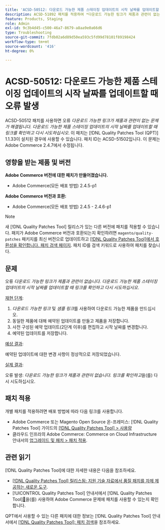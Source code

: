 ```yaml
---
title: 'ACSD-50512: 다운로드 가능한 제품 스테이징 업데이트의 시작 날짜를 업데이트할 때 오류 발생'
description: ACSD-51892 패치를 적용하여 *다운로드 가능한 링크가 제품과 관련이 없는 경우 발생하는 Adobe Commerce 성능 문제를 해결합니다.링크를 확인하고 다시 시도하십시오*. 이 오류는 다운로드 가능한 제품 스테이징 업데이트의 시작 날짜를 업데이트할 때 발생합니다.
feature: Products, Staging
role: Admin
exl-id: 9c3b4d45-c500-46a7-8679-a8aa9e0a66d6
type: Troubleshooting
source-git-commit: 7fdb02a6d89d50ea593c5fd99d78101f89198424
workflow-type: tm+mt
source-wordcount: '416'
ht-degree: 0%

---
```


# ACSD-50512: 다운로드 가능한 제품 스테이징 업데이트의 시작 날짜를 업데이트할 때 오류 발생

ACSD-50512 패치를 사용하면 오류 *다운로드 가능한 링크가 제품과 관련이 없는 문제가 해결됩니다. 다운로드 가능한 제품 스테이징 업데이트의 시작 날짜를 업데이트할 때 링크를 확인하고 다시 시도하십시오*. 이 패치는 [!DNL Quality Patches Tool (QPT)] 1.1.33이 설치된 경우에 사용할 수 있습니다. 패치 ID는 ACSD-51502입니다. 이 문제는 Adobe Commerce 2.4.7에서 수정됩니다.

## 영향을 받는 제품 및 버전

**Adobe Commerce 버전에 대한 패치가 만들어졌습니다.**

* Adobe Commerce(모든 배포 방법) 2.4.5-p1

**Adobe Commerce 버전과 호환:**

* Adobe Commerce(모든 배포 방법) 2.4.5 - 2.4.6-p1

>[!NOTE]
>
>새 [!DNL Quality Patches Tool] 릴리스가 있는 다른 버전에 패치를 적용할 수 있습니다. 패치가 Adobe Commerce 버전과 호환되는지 확인하려면 `magento/quality-patches` 패키지를 최신 버전으로 업데이트하고 [[!DNL Quality Patches Tool]에서 호환성을 확인합니다. 패치 검색 페이지](https://experienceleague.adobe.com/tools/commerce-quality-patches/index.html). 패치 ID를 검색 키워드로 사용하여 패치를 찾습니다.

## 문제

오류 *다운로드 가능한 링크가 제품과 관련이 없습니다. 다운로드 가능한 제품 스테이징 업데이트의 시작 날짜를 업데이트할 때 링크를 확인하고 다시 시도하십시오*.

<u>재현 단계</u>:

1. *다운로드 가능한 링크* 및 *샘플 링크*&#x200B;를 사용하여 다운로드 가능한 제품을 만드십시오.
1. 동일한 제품에 대해 예약된 업데이트를 만들고 제품을 저장합니다.
1. 사전 구성된 예약 업데이트(2단계 이후)를 편집하고 시작 날짜를 변경합니다.
1. 예약된 업데이트를 저장합니다.

<u>예상 결과</u>:

예약된 업데이트에 대한 변경 사항이 정상적으로 저장되었습니다.

<u>실제 결과</u>:

오류 발생: *다운로드 가능한 링크가 제품과 관련이 없습니다. 링크를 확인하고*&#x200B;을(를) 다시 시도하십시오.

## 패치 적용

개별 패치를 적용하려면 배포 방법에 따라 다음 링크를 사용합니다.

* Adobe Commerce 또는 Magento Open Source 온-프레미스: [!DNL Quality Patches Tool] 가이드의 [[!DNL Quality Patches Tool] > 사용량](/help/tools/quality-patches-tool/usage.md)
* 클라우드 인프라의 Adobe Commerce: Commerce on Cloud Infrastructure 안내서의 [업그레이드 및 패치 > 패치 적용](https://experienceleague.adobe.com/docs/commerce-cloud-service/user-guide/develop/upgrade/apply-patches.html).

## 관련 읽기

[!DNL Quality Patches Tool]에 대한 자세한 내용은 다음을 참조하세요.

* [[!DNL Quality Patches Tool] 릴리스됨: 지원 기술 자료에서 품질 패치를 자체 제공하는 새로운 도구](https://experienceleague.adobe.com/en/docs/commerce-operations/tools/quality-patches-tool/quality-patches-tool-to-self-serve-quality-patches).
* [!UICONTROL Quality Patches Tool] 안내서에서  [!DNL Quality Patches Tool][&#128279;](/help/tools/quality-patches-tool/patches-available-in-qpt/check-patch-for-magento-issue-with-magento-quality-patches.md)을(를) 사용하여 Adobe Commerce 문제에 패치를 사용할 수 있는지 확인합니다.


QPT에서 사용할 수 있는 다른 패치에 대한 정보는 [!DNL Quality Patches Tool] 안내서에서 [[!DNL Quality Patches Tool]: 패치 검색](https://experienceleague.adobe.com/tools/commerce-quality-patches/index.html)을 참조하세요.
